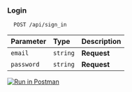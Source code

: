 ### Login

```http
  POST /api/sign_in
```

| Parameter  | Type     | Description |
| :--------- | :------- | :---------- |
| `email`    | `string` | **Request** |
| `password` | `string` | **Request** |

[![Run in Postman](https://run.pstmn.io/button.svg)](https://documenter.getpostman.com/view/21008529/UzJETzbz)

